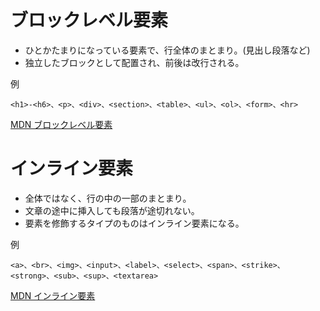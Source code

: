 # ブロックレベル要素
- ひとかたまりになっている要素で、行全体のまとまり。(見出し段落など)
-  独立したブロックとして配置され、前後は改行される。  

  例  
  ```
  <h1>-<h6>、<p>、<div>、<section>、<table>、<ul>、<ol>、<form>、<hr>
```  
  [MDN ブロックレベル要素](https://developer.mozilla.org/ja/docs/Glossary/Block-level_content)
# インライン要素
- 全体ではなく、行の中の一部のまとまり。
- 文章の途中に挿入しても段落が途切れない。
- 要素を修飾するタイプのものはインライン要素になる。  

例  
```
<a>、<br>、<img>、<input>、<label>、<select>、<span>、<strike>、<strong>、<sub>、<sup>、<textarea>
```
[MDN インライン要素](https://developer.mozilla.org/ja/docs/Glossary/Inline-level_content)


